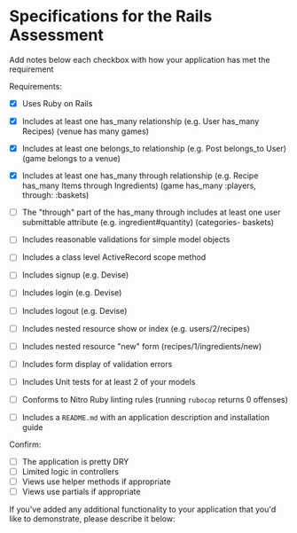 # Specifications for the Rails Assessment

Add notes below each checkbox with how your application has met the requirement

Requirements:
- [x] Uses Ruby on Rails
- [x] Includes at least one has_many relationship (e.g. User has_many Recipes)
  (venue has many games)

- [x] Includes at least one belongs_to relationship (e.g. Post belongs_to User)
  (game belongs to a venue)

- [x] Includes at least one has_many through relationship (e.g. Recipe has_many Items through Ingredients)
  (game has_many :players, through: :baskets)

- [ ] The "through" part of the has_many through includes at least one user submittable attribute (e.g. ingredient#quantity)
  (categories- baskets)

- [ ] Includes reasonable validations for simple model objects
- [ ] Includes a class level ActiveRecord scope method
- [ ] Includes signup (e.g. Devise)
- [ ] Includes login (e.g. Devise)
- [ ] Includes logout (e.g. Devise)
- [ ] Includes nested resource show or index (e.g. users/2/recipes)
- [ ] Includes nested resource "new" form (recipes/1/ingredients/new)
- [ ] Includes form display of validation errors
- [ ] Includes Unit tests for at least 2 of your models
- [ ] Conforms to Nitro Ruby linting rules (running `rubocop` returns 0 offenses)
- [ ] Includes a `README.md` with an application description and installation guide

Confirm:
- [ ] The application is pretty DRY
- [ ] Limited logic in controllers
- [ ] Views use helper methods if appropriate
- [ ] Views use partials if appropriate

If you've added any additional functionality to your application that you'd like to demonstrate, please describe it below:
